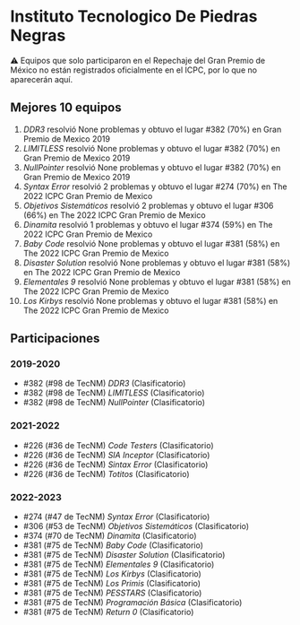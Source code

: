 # Instituto Tecnologico De Piedras Negras

:warning: Equipos que solo participaron en el Repechaje del Gran Premio de México no están registrados oficialmente en el ICPC, por lo que no aparecerán aquí.

## Mejores 10 equipos

1. _DDR3_ resolvió None problemas y obtuvo el lugar #382 (70%) en Gran Premio de Mexico 2019
1. _LIMITLESS_ resolvió None problemas y obtuvo el lugar #382 (70%) en Gran Premio de Mexico 2019
1. _NullPointer_ resolvió None problemas y obtuvo el lugar #382 (70%) en Gran Premio de Mexico 2019
1. _Syntax Error_ resolvió 2 problemas y obtuvo el lugar #274 (70%) en The 2022 ICPC Gran Premio de Mexico
1. _Objetivos Sistemáticos_ resolvió 2 problemas y obtuvo el lugar #306 (66%) en The 2022 ICPC Gran Premio de Mexico
1. _Dinamita_ resolvió 1 problemas y obtuvo el lugar #374 (59%) en The 2022 ICPC Gran Premio de Mexico
1. _Baby Code_ resolvió None problemas y obtuvo el lugar #381 (58%) en The 2022 ICPC Gran Premio de Mexico
1. _Disaster Solution_ resolvió None problemas y obtuvo el lugar #381 (58%) en The 2022 ICPC Gran Premio de Mexico
1. _Elementales 9_ resolvió None problemas y obtuvo el lugar #381 (58%) en The 2022 ICPC Gran Premio de Mexico
1. _Los Kirbys_ resolvió None problemas y obtuvo el lugar #381 (58%) en The 2022 ICPC Gran Premio de Mexico

## Participaciones

### 2019-2020

- #382 (#98 de TecNM) _DDR3_ (Clasificatorio)
- #382 (#98 de TecNM) _LIMITLESS_ (Clasificatorio)
- #382 (#98 de TecNM) _NullPointer_ (Clasificatorio)

### 2021-2022

- #226 (#36 de TecNM) _Code Testers_ (Clasificatorio)
- #226 (#36 de TecNM) _SIA Inceptor_ (Clasificatorio)
- #226 (#36 de TecNM) _Sintax Error_ (Clasificatorio)
- #226 (#36 de TecNM) _Totitos_ (Clasificatorio)

### 2022-2023

- #274 (#47 de TecNM) _Syntax Error_ (Clasificatorio)
- #306 (#53 de TecNM) _Objetivos Sistemáticos_ (Clasificatorio)
- #374 (#70 de TecNM) _Dinamita_ (Clasificatorio)
- #381 (#75 de TecNM) _Baby Code_ (Clasificatorio)
- #381 (#75 de TecNM) _Disaster Solution_ (Clasificatorio)
- #381 (#75 de TecNM) _Elementales 9_ (Clasificatorio)
- #381 (#75 de TecNM) _Los Kirbys_ (Clasificatorio)
- #381 (#75 de TecNM) _Los Primis_ (Clasificatorio)
- #381 (#75 de TecNM) _PESSTARS_ (Clasificatorio)
- #381 (#75 de TecNM) _Programación Básica_ (Clasificatorio)
- #381 (#75 de TecNM) _Return  0_ (Clasificatorio)



